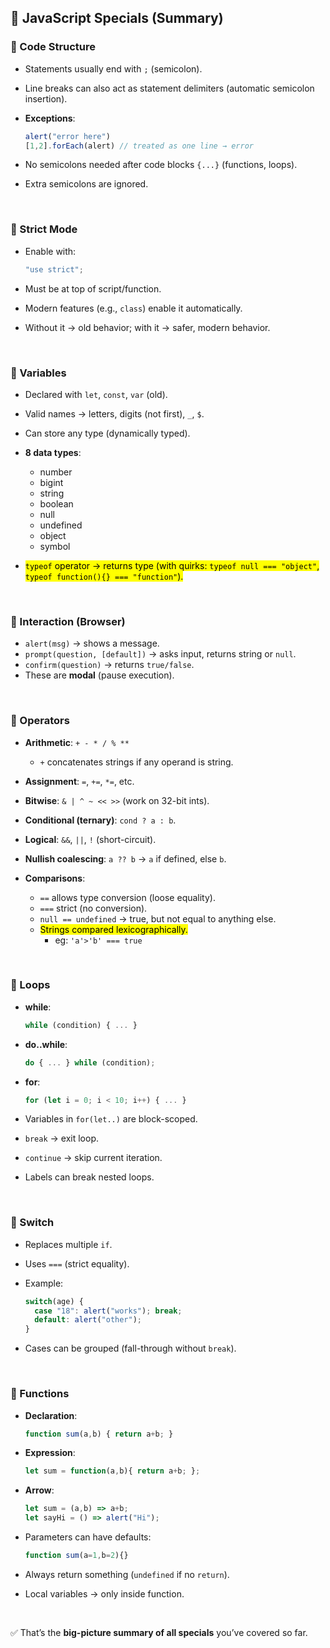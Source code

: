 

## 🔹 JavaScript Specials (Summary)

### 📌 Code Structure

* Statements usually end with `;` (semicolon).
* Line breaks can also act as statement delimiters (automatic semicolon insertion).
* **Exceptions**:

  ```js
  alert("error here")
  [1,2].forEach(alert) // treated as one line → error
  ```
* No semicolons needed after code blocks `{...}` (functions, loops).
* Extra semicolons are ignored.

<br>

### 📌 Strict Mode

* Enable with:

  ```js
  "use strict";
  ```
* Must be at top of script/function.
* Modern features (e.g., `class`) enable it automatically.
* Without it → old behavior; with it → safer, modern behavior.

<br>

### 📌 Variables

* Declared with `let`, `const`, `var` (old).
* Valid names → letters, digits (not first), `_`, `$`.
* Can store any type (dynamically typed).
* **8 data types**:

  * number
  * bigint
  * string
  * boolean
  * null
  * undefined
  * object
  * symbol
* <mark>`typeof` operator → returns type (with quirks: `typeof null === "object"`, `typeof function(){} === "function"`).</mark>

<br>

### 📌 Interaction (Browser)

* `alert(msg)` → shows a message.
* `prompt(question, [default])` → asks input, returns string or `null`.
* `confirm(question)` → returns `true/false`.
* These are **modal** (pause execution).

<br>

### 📌 Operators

* **Arithmetic**: `+ - * / % **`

  * `+` concatenates strings if any operand is string.
* **Assignment**: `=`, `+=`, `*=`, etc.
* **Bitwise**: `& | ^ ~ << >>` (work on 32-bit ints).
* **Conditional (ternary)**: `cond ? a : b`.
* **Logical**: `&&`, `||`, `!` (short-circuit).
* **Nullish coalescing**: `a ?? b` → `a` if defined, else `b`.
* **Comparisons**:

  * `==` allows type conversion (loose equality).
  * `===` strict (no conversion).
  * `null == undefined` → true, but not equal to anything else.
  * <mark>Strings compared lexicographically.</mark>
    - eg: `'a'>'b' === true`

<br>

### 📌 Loops

* **while**:

  ```js
  while (condition) { ... }
  ```
* **do..while**:

  ```js
  do { ... } while (condition);
  ```
* **for**:

  ```js
  for (let i = 0; i < 10; i++) { ... }
  ```
* Variables in `for(let..)` are block-scoped.
* `break` → exit loop.
* `continue` → skip current iteration.
* Labels can break nested loops.

<br>

### 📌 Switch

* Replaces multiple `if`.
* Uses `===` (strict equality).
* Example:

  ```js
  switch(age) {
    case "18": alert("works"); break;
    default: alert("other");
  }
  ```
* Cases can be grouped (fall-through without `break`).

<br>

### 📌 Functions

* **Declaration**:

  ```js
  function sum(a,b) { return a+b; }
  ```
* **Expression**:

  ```js
  let sum = function(a,b){ return a+b; };
  ```
* **Arrow**:

  ```js
  let sum = (a,b) => a+b;
  let sayHi = () => alert("Hi");
  ```
* Parameters can have defaults:

  ```js
  function sum(a=1,b=2){}
  ```
* Always return something (`undefined` if no `return`).
* Local variables → only inside function.

<br>

✅ That’s the **big-picture summary of all specials** you’ve covered so far.